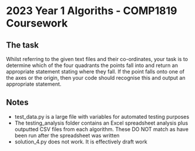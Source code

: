 # 2023 Year 1 Algoriths - COMP1819 Coursework
## The task
Whilst referring to the given text files and their co-ordinates, your task is to determine which of the four quadrants the points fall into and return an appropriate statement stating where they fall. If the point falls onto one of the axes or the origin, then your code should recognise this and output an appropriate statement.
## Notes
- test_data.py is a large file with variables for automated testing purposes
- The testing_analysis folder contains an Excel spreadsheet analysis plus outputted CSV files from each algorithm. These DO NOT match as have been run after the spreadsheet was written
- solution_4.py does not work. It is effectively draft work
